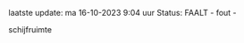 laatste update: 
ma 16-10-2023  9:04   uur 
Status: FAALT - fout - 
<div class="service R">schijfruimte</div>